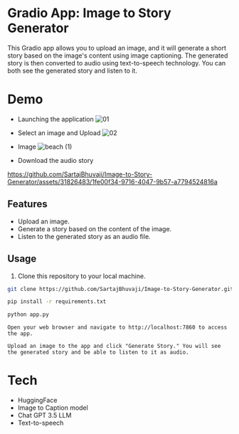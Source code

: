 # Gradio App: Image to Story Generator 

This Gradio app allows you to upload an image, and it will generate a short story based on the image's content using image captioning. The generated story is then converted to audio using text-to-speech technology. You can both see the generated story and listen to it.

# Demo
- Launching the application
![01](https://github.com/SartajBhuvaji/Image-to-Story-Generator/assets/31826483/984ad132-14eb-4ddf-8e5a-33fe2a7c7b28)

- Select an image and Upload
![02](https://github.com/SartajBhuvaji/Image-to-Story-Generator/assets/31826483/20ef38ee-562f-4cfa-9d64-3f01e85f231b)

- Image
![beach (1)](https://github.com/SartajBhuvaji/Image-to-Story-Generator/assets/31826483/69a5b52b-c6dd-41cb-889b-486977ebf37c)


- Download the audio story
  
https://github.com/SartajBhuvaji/Image-to-Story-Generator/assets/31826483/1fe00f34-9716-4047-9b57-a7794524816a


## Features

- Upload an image.
- Generate a story based on the content of the image.
- Listen to the generated story as an audio file.

## Usage

1. Clone this repository to your local machine.

```bash
git clone https://github.com/SartajBhuvaji/Image-to-Story-Generator.git

pip install -r requirements.txt

python app.py
```

`Open your web browser and navigate to http://localhost:7860 to access the app.`

`Upload an image to the app and click "Generate Story." You will see the generated story and be able to listen to it as audio.`

# Tech
- HuggingFace
- Image to Caption model
- Chat GPT 3.5 LLM
- Text-to-speech 
